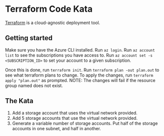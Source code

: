 # Terraform Code Kata

[Terraform](https://www.terraform.io/) is a cloud-agnostic deployment tool.

## Getting started

Make sure you have the Azure CLI installed.
Run `az login`.
Run `az account list` to see the subscriptions you have access to.
Run `az account set -s <SUBSCRIPTION_ID>` to set your account to a given subscription.

Once this is done, run `terraform init`.
Run `terraform plan -out plan.out` to see what terraform plans to change.
To apply the changes, run `terraform apply "plan.out"` as prompted.
NOTE: The changes will fail if the resource group named does not exist.

## The Kata

1. Add a storage account that uses the virtual network provided.
2. Add 5 storage accounts that use the virtual network provided.
3. Generate a variable number of storage accounts.
Put half of the storage accounts in one subnet, and half in another.
